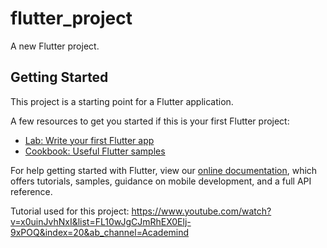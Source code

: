 # flutter_project

A new Flutter project.

## Getting Started

This project is a starting point for a Flutter application.

A few resources to get you started if this is your first Flutter project:

- [Lab: Write your first Flutter app](https://flutter.dev/docs/get-started/codelab)
- [Cookbook: Useful Flutter samples](https://flutter.dev/docs/cookbook)

For help getting started with Flutter, view our
[online documentation](https://flutter.dev/docs), which offers tutorials,
samples, guidance on mobile development, and a full API reference.

Tutorial used for this project: https://www.youtube.com/watch?v=x0uinJvhNxI&list=FL10wJgCJmRhEX0Elj-9xPOQ&index=20&ab_channel=Academind
